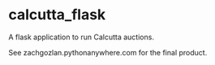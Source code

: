 # calcutta_flask
A flask application to run Calcutta auctions.

See zachgozlan.pythonanywhere.com for the final product.
